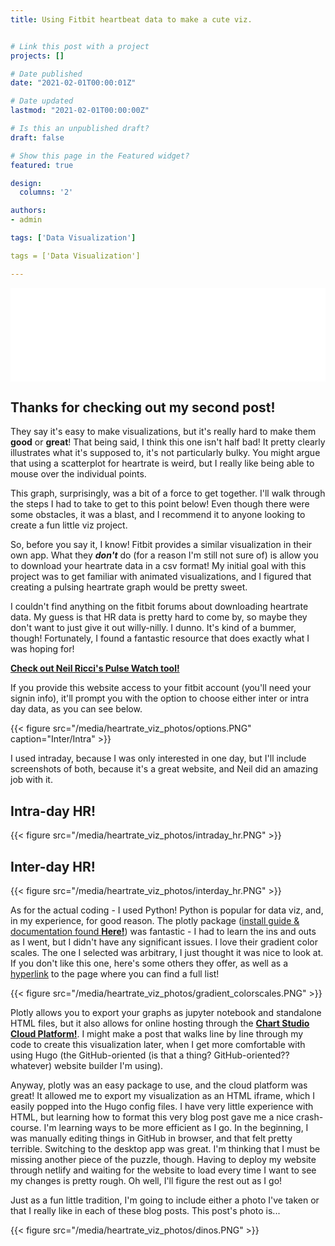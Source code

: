 ```yaml
---
title: Using Fitbit heartbeat data to make a cute viz.


# Link this post with a project
projects: []

# Date published
date: "2021-02-01T00:00:01Z"

# Date updated
lastmod: "2021-02-01T00:00:00Z"

# Is this an unpublished draft?
draft: false

# Show this page in the Featured widget?
featured: true

design:
  columns: '2'

authors:
- admin

tags: ['Data Visualization']

tags = ['Data Visualization']

---
```


<iframe width="100%" frameborder="0" scrolling="no" src="//plotly.com/~alexandermcw/1.embed"></iframe>

## Thanks for checking out my second post!

They say it's easy to make visualizations, but it's really hard to make them **good** or **great**! That being said, I think this one isn't half bad! It pretty clearly illustrates what it's supposed to, it's not particularly bulky. You might argue that using a scatterplot for heartrate is weird, but I really like being able to mouse over the individual points.

This graph, surprisingly, was a bit of a force to get together. I'll walk through the steps I had to take to get to this point below! Even though there were some obstacles, it was a blast, and I recommend it to anyone looking to create a fun little viz project.


So, before you say it, I know! Fitbit provides a similar visualization in their own app. What they <b><i>don't</b></i> do (for a reason I'm still not sure of) is allow you to download your heartrate data in a csv format! My initial goal with this project was to get familiar with animated visualizations, and I figured that creating a pulsing heartrate graph would be pretty sweet.

I couldn't find anything on the fitbit forums about downloading heartrate data. My guess is that HR data is pretty hard to come by, so maybe they don't want to just give it out willy-nilly. I dunno. It's kind of a bummer, though! Fortunately, I found a fantastic resource that does exactly what I was hoping for!

[**Check out Neil Ricci's Pulse Watch tool!**](https://iccir919.github.io/pulseWatch/public/index.html)

If you provide this website access to your fitbit account (you'll need your signin info), it'll prompt you with the option to choose either inter or intra day data, as you can see below.

{{< figure src="/media/heartrate_viz_photos/options.PNG" caption="Inter/Intra" >}}

I used intraday, because I was only interested in one day, but I'll include screenshots of both, because it's a great website, and Neil did an amazing job with it.
## Intra-day HR!
{{< figure src="/media/heartrate_viz_photos/intraday_hr.PNG" >}}

## Inter-day HR!
{{< figure src="/media/heartrate_viz_photos/interday_hr.PNG" >}}


As for the actual coding - I used Python! Python is popular for data viz, and, in my experience, for good reason. The plotly package ([install guide & documentation found **Here!**](https://pypi.org/project/plotly)) was fantastic - I had to learn the ins and outs as I went, but I didn't have any significant issues. I love their gradient color scales. The one I selected was arbitrary, I just thought it was nice to look at. If you don't like this one, here's some others they offer, as well as a [hyperlink](https://plotly.com/python/builtin-colorscales/) to the page where you can find a full list!

{{< figure src="/media/heartrate_viz_photos/gradient_colorscales.PNG" >}}

Plotly allows you to export your graphs as jupyter notebook and standalone HTML files, but it also allows for online hosting through the [**Chart Studio Cloud Platform!**](https://chart-studio.plotly.com/). I might make a post that walks line by line through my code to create this visualization later, when I get more comfortable with using Hugo (the GitHub-oriented (is that a thing? GitHub-oriented?? whatever) website builder I'm using).

Anyway, plotly was an easy package to use, and the cloud platform was great! It allowed me to export my visualization as an HTML iframe, which I easily popped into the Hugo config files. I have very little experience with HTML, but learning how to format this very blog post gave me a nice crash-course. I'm learning ways to be more efficient as I go. In the beginning, I was manually editing things in GitHub in browser, and that felt pretty terrible. Switching to the desktop app was great. I'm thinking that I must be missing another piece of the puzzle, though. Having to deploy my website through netlify and waiting for the website to load every time I want to see my changes is pretty rough. Oh well, I'll figure the rest out as I go!

Just as a fun little tradition, I'm going to include either a photo I've taken or that I really like in each of these blog posts. This post's photo is...

{{< figure src="/media/heartrate_viz_photos/dinos.PNG" >}}
